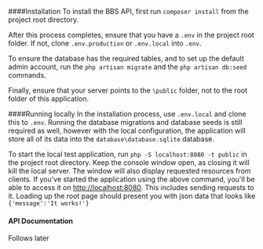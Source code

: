 ####Installation
To install the BBS API, first run `composer install` from the project root directory.

After this process completes, ensure that you have a `.env` in the project root folder. If not, clone `.env.production` or `.env.local` into `.env`.

To ensure the database has the required tables, and to set up the default admin account, run the `php artisan migrate` and the `php artisan db:seed` commands.

Finally, ensure that your server points to the `\public` folder, not to the root folder of this application.

####Running locally
In the installation process, use `.env.local` and clone this to `.env`. Running the database migrations and database seeds is still required as well, however with the local configuration, the application will store all of its data into the `database\database.sqlite` database.

To start the local test application, run `php -S localhost:8080 -t public` in the project root directory. Keep the console window open, as closing it will kill the local server. The window will also display requested resources from clients. If you've started the application using the above command, you'll be able to access it on [http://localhost:8080](http://localhost:8080). This includes sending requests to it. Loading up the root page should present you with json data that looks like `{'message':'It works!'}`

#### API Documentation
Follows later
